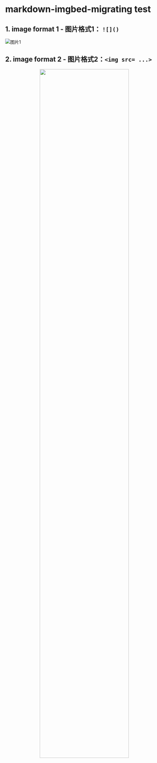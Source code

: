 # markdown-imgbed-migrating test

## 1. image format 1 - 图片格式1： `![]()`

![图片1](https://img2.baidu.com/it/u=1079474055,1657238785&fm=253&fmt=auto&app=138&f=JPEG?w=500&h=281)



## 2. image format 2 - 图片格式2：`<img src= ...>`

<div align=center>
    <img src=https://img2.baidu.com/it/u=1079474055,1657238785&fm=253&fmt=auto&app=138&f=JPEG?w=500&h=281 width=75% />
</div>
